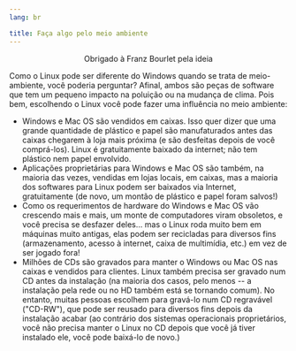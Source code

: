 ```yaml
---
lang: br

title: Faça algo pelo meio ambiente
---
```


<p align="center">Obrigado à Franz Bourlet pela ideia

Como o Linux pode ser diferente do Windows quando se trata de meio-ambiente, você poderia perguntar? Afinal, ambos são peças de software que tem um pequeno impacto na poluição ou na mudança de clima. Pois bem, escolhendo o Linux você pode fazer uma influência no meio ambiente:

<ul>

<li>Windows e Mac OS são vendidos em caixas. Isso quer dizer que uma grande quantidade de plástico e papel são manufaturados antes das caixas chegarem à loja mais próxima (e são desfeitas depois de você comprá-los). Linux é gratuitamente baixado da internet; não tem plástico nem papel envolvido.</li>

<li>Aplicações proprietárias para Windows e Mac OS são também, na maioria das vezes, vendidas em lojas locais, em caixas, mas a maioria dos softwares para Linux podem ser baixados via Internet, gratuitamente (de novo, um montão de plástico e papel foram salvos!)</li>

<li>Como os requerimentos de hardware do Windows e Mac OS vão crescendo mais e mais, um monte de computadores viram obsoletos, e você precisa se desfazer deles... mas o Linux roda muito bem em máquinas muito antigas, elas podem ser recicladas para diversos fins (armazenamento, acesso à internet, caixa de multimídia, etc.) em vez de ser jogado fora!
</li>

<li>Milhões de CDs são gravados para manter o Windows ou Mac OS nas caixas e vendidos para clientes. Linux também precisa ser gravado num CD antes da instalação (na maioria dos casos, pelo menos -- a instalação pela rede ou no HD também está se tornando comum). No entanto, muitas pessoas escolhem para gravá-lo num CD regravável ("CD-RW"), que pode ser reusado para diversos fins depois da instalação acabar (ao contrário dos sistemas operacionais proprietários, você não precisa manter o Linux no CD depois que você já tiver instalado ele, você pode baixá-lo de novo.)</li>

</ul>





